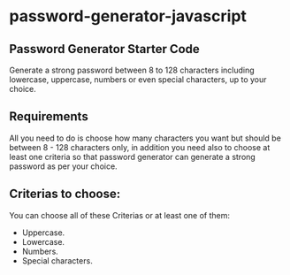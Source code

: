 # password-generator-javascript

## Password Generator Starter Code
Generate a strong password between 8 to 128 characters including lowercase, uppercase, numbers or even special characters, up to your choice.

## Requirements
All you need to do is choose how many characters you want but should be between 8 - 128 characters only, in addition you need also
to choose at least one criteria so that password generator can generate a strong password as per your choice.

## Criterias to choose:
You can choose all of these Criterias or at least one of them:
* Uppercase.
* Lowercase.
* Numbers.
* Special characters.

<!--
## Mock-up
Password Generator webpage URL: https:

The following image shows password generator webpage appearance for Users on desktop screens:
![alt Password Generator](./assets/images/) -->